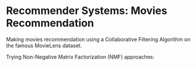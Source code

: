 # Recommender Systems: Movies Recommendation

Making movies recommendation using a Collaborative Filtering Algorithm on the famous MovieLens dataset.  

Trying Non-Negative Matrix Factorization (NMF) approaches:

